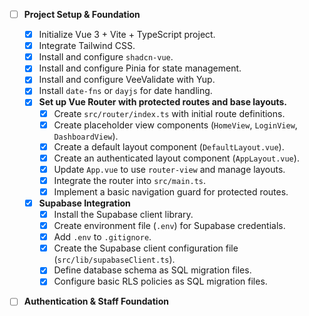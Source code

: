 - [ ] **Project Setup & Foundation**
    - [x] Initialize Vue 3 + Vite + TypeScript project.
    - [x] Integrate Tailwind CSS.
    - [x] Install and configure `shadcn-vue`.
    - [x] Install and configure Pinia for state management.
    - [x] Install and configure VeeValidate with Yup.
    - [x] Install `date-fns` or `dayjs` for date handling.
    - [x] **Set up Vue Router with protected routes and base layouts.**
        - [x] Create `src/router/index.ts` with initial route definitions.
        - [x] Create placeholder view components (`HomeView`, `LoginView`, `DashboardView`).
        - [x] Create a default layout component (`DefaultLayout.vue`).
        - [x] Create an authenticated layout component (`AppLayout.vue`).
        - [x] Update `App.vue` to use `router-view` and manage layouts.
        - [x] Integrate the router into `src/main.ts`.
        - [x] Implement a basic navigation guard for protected routes.
    - [x] **Supabase Integration**
        - [x] Install the Supabase client library.
        - [x] Create environment file (`.env`) for Supabase credentials.
        - [x] Add `.env` to `.gitignore`.
        - [x] Create the Supabase client configuration file (`src/lib/supabaseClient.ts`).
        - [x] Define database schema as SQL migration files.
        - [x] Configure basic RLS policies as SQL migration files.

- [ ] **Authentication & Staff Foundation**
 